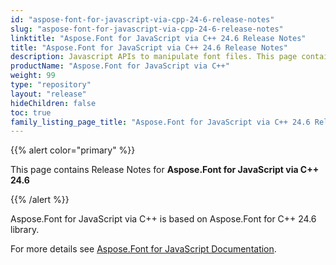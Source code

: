 ```yaml
---
id: "aspose-font-for-javascript-via-cpp-24-6-release-notes"
slug: "aspose-font-for-javascript-via-cpp-24-6-release-notes"
linktitle: "Aspose.Font for JavaScript via C++ 24.6 Release Notes"
title: "Aspose.Font for JavaScript via C++ 24.6 Release Notes"
description: Javascript APIs to manipulate font files. This page contains new Aspose.Font for JavaScript via C++ features, enhancement, and bug fixes in 2024, version 24.6.
productName: "Aspose.Font for JavaScript via C++"
weight: 99
type: "repository"
layout: "release"
hideChildren: false
toc: true
family_listing_page_title: "Aspose.Font for JavaScript via C++ 24.6 Release Notes"
---
```


{{% alert color="primary" %}}

This page contains Release Notes for **Aspose.Font for JavaScript via C++ 24.6**

{{% /alert %}}

Aspose.Font for JavaScript via C++ is based on Aspose.Font for C++ 24.6 library.

For more details see [Aspose.Font for JavaScript Documentation](https://docs.aspose.com/font/javascript-cpp/).

<!--## **Improvements and Changes**-->
